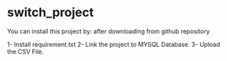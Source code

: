 # switch_project

You can install this project by:
after downloading from github repository 

1- Install requirement.txt
2- Link the project to MYSQL Database.
3- Upload the CSV File.
